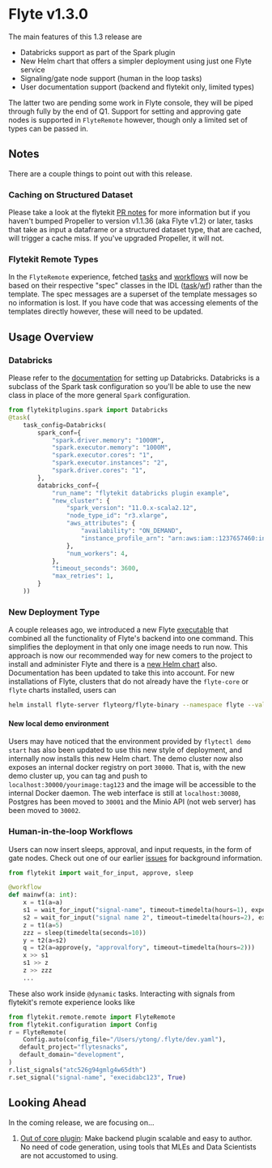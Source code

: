 # Flyte v1.3.0

The main features of this 1.3 release are

* Databricks support as part of the Spark plugin
* New Helm chart that offers a simpler deployment using just one Flyte service
* Signaling/gate node support (human in the loop tasks)
* User documentation support (backend and flytekit only, limited types)

The latter two are pending some work in Flyte console, they will be piped through fully by the end of Q1. Support for setting and approving gate nodes is supported in `FlyteRemote` however, though only a limited set of types can be passed in.

## Notes
There are a couple things to point out with this release.

### Caching on Structured Dataset
Please take a look at the flytekit [PR notes](https://github.com/flyteorg/flytekit/pull/1159) for more information but if you haven't bumped Propeller to version v1.1.36 (aka Flyte v1.2) or later, tasks that take as input a dataframe or a structured dataset type, that are cached, will trigger a cache miss. If you've upgraded Propeller, it will not.

### Flytekit Remote Types
In the `FlyteRemote` experience, fetched [tasks](https://github.com/flyteorg/flytekit/blob/0585b1394c6a6a90a35e8a337bc079bead6f7eb2/flytekit/remote/entities.py#L35) and [workflows](https://github.com/flyteorg/flytekit/blob/0585b1394c6a6a90a35e8a337bc079bead6f7eb2/flytekit/remote/entities.py#L478) will now be based on their respective "spec" classes in the IDL ([task](https://github.com/flyteorg/flyteidl/blob/fd05a1329597230c352372c5948fc1bd5af48b44/protos/flyteidl/admin/task.proto#L55)/[wf](https://github.com/flyteorg/flyteidl/blob/fd05a1329597230c352372c5948fc1bd5af48b44/protos/flyteidl/admin/workflow.proto#L54)) rather than the template. The spec messages are a superset of the template messages so no information is lost.  If you have code that was accessing elements of the templates directly however, these will need to be updated.

## Usage Overview
### Databricks
Please refer to the [documentation](https://docs.flyte.org/en/latest/deployment/plugin_setup/webapi/databricks.html#deployment-plugin-setup-webapi-databricks) for setting up Databricks.
Databricks is a subclass of the Spark task configuration so you'll be able to use the new class in place of the more general `Spark` configuration.

```python
from flytekitplugins.spark import Databricks
@task(
    task_config=Databricks(
        spark_conf={
            "spark.driver.memory": "1000M",
            "spark.executor.memory": "1000M",
            "spark.executor.cores": "1",
            "spark.executor.instances": "2",
            "spark.driver.cores": "1",
        },
        databricks_conf={
            "run_name": "flytekit databricks plugin example",
            "new_cluster": {
                "spark_version": "11.0.x-scala2.12",
                "node_type_id": "r3.xlarge",
                "aws_attributes": {
                    "availability": "ON_DEMAND",
                    "instance_profile_arn": "arn:aws:iam::1237657460:instance-profile/databricks-s3-role",
                },
                "num_workers": 4,
            },
            "timeout_seconds": 3600,
            "max_retries": 1,
        }
    ))
```

### New Deployment Type
A couple releases ago, we introduced a new Flyte [executable](https://github.com/flyteorg/flyte/blob/master/cmd/main.go) that combined all the functionality of Flyte's backend into one command. This simplifies the deployment in that only one image needs to run now.  This approach is now our recommended way for new comers to the project to install and administer Flyte and there is a [new Helm chart](https://github.com/flyteorg/flyte/tree/master/charts/flyte-binary) also. Documentation has been updated to take this into account. For new installations of Flyte, clusters that do not already have the `flyte-core` or `flyte` charts installed, users can
```bash
helm install flyte-server flyteorg/flyte-binary --namespace flyte --values your_values.yaml
```

#### New local demo environment
Users may have noticed that the environment provided by `flytectl demo start` has also been updated to use this new style of deployment, and internally now installs this new Helm chart. The demo cluster now also exposes an internal docker registry on port `30000`. That is, with the new demo cluster up, you can tag and push to `localhost:30000/yourimage:tag123` and the image will be accessible to the internal Docker daemon. The web interface is still at `localhost:30080`, Postgres has been moved to `30001` and the Minio API (not web server) has been moved to `30002`.

### Human-in-the-loop Workflows
Users can now insert sleeps, approval, and input requests, in the form of gate nodes. Check out one of our earlier [issues](https://github.com/flyteorg/flyte/issues/208) for background information.

```python
from flytekit import wait_for_input, approve, sleep

@workflow
def mainwf(a: int):
    x = t1(a=a)
    s1 = wait_for_input("signal-name", timeout=timedelta(hours=1), expected_type=bool)
    s2 = wait_for_input("signal name 2", timeout=timedelta(hours=2), expected_type=int)
    z = t1(a=5)
    zzz = sleep(timedelta(seconds=10))
    y = t2(a=s2)
    q = t2(a=approve(y, "approvalfory", timeout=timedelta(hours=2)))
    x >> s1
    s1 >> z
    z >> zzz
    ...
```

These also work inside `@dynamic` tasks. Interacting with signals from flytekit's remote experience looks like
```python
from flytekit.remote.remote import FlyteRemote
from flytekit.configuration import Config
r = FlyteRemote(
    Config.auto(config_file="/Users/ytong/.flyte/dev.yaml"),
   default_project="flytesnacks",
   default_domain="development",
)
r.list_signals("atc526g94gmlg4w65dth")
r.set_signal("signal-name", "execidabc123", True)
```

## Looking Ahead
In the coming release, we are focusing on...
1. [Out of core plugin](https://unionai.atlassian.net/wiki/spaces/FLYTE/pages/47153191/Out+of+core+plugins+Prove+Value): Make backend plugin scalable and easy to author. No need of code generation, using tools that MLEs and Data Scientists are not accustomed to using.

